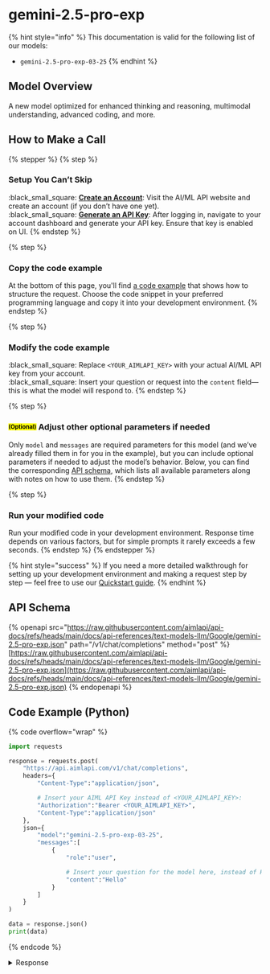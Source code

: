 # gemini-2.5-pro-exp

{% hint style="info" %}
This documentation is valid for the following list of our models:

* `gemini-2.5-pro-exp-03-25`
{% endhint %}

## Model Overview

A new model optimized for enhanced thinking and reasoning, multimodal understanding, advanced coding, and more.

## How to Make a Call

{% stepper %}
{% step %}
### Setup You Can’t Skip&#x20;

:black\_small\_square:  [**Create an Account**](https://aimlapi.com/app/sign-up): Visit the AI/ML API website and create an account (if you don’t have one yet).\
:black\_small\_square:  [**Generate an API Key**](https://aimlapi.com/app/keys): After logging in, navigate to your account dashboard and generate your API key. Ensure that key is enabled on UI.
{% endstep %}

{% step %}
### Copy the code example

At the bottom of this page, you'll find [a code example](gemini-2.5-pro-exp.md#code-example-python) that shows how to structure the request. Choose the code snippet in your preferred programming language and copy it into your development environment.
{% endstep %}

{% step %}
### Modify the code example

:black\_small\_square:  Replace `<YOUR_AIMLAPI_KEY>` with your actual AI/ML API key from your account.\
:black\_small\_square:  Insert your question or request into the `content` field—this is what the model will respond to.
{% endstep %}

{% step %}
### <sup><sub><mark style="background-color:yellow;">(Optional)<mark style="background-color:yellow;"><sub></sup> Adjust other optional parameters if needed

Only `model` and `messages` are required parameters for this model (and we’ve already filled them in for you in the example), but you can include optional parameters if needed to adjust the model’s behavior. Below, you can find the corresponding [API schema](gemini-2.5-pro-exp.md#api-schema), which lists all available parameters along with notes on how to use them.
{% endstep %}

{% step %}
### Run your modified code

Run your modified code in your development environment. Response time depends on various factors, but for simple prompts it rarely exceeds a few seconds.
{% endstep %}
{% endstepper %}

{% hint style="success" %}
If you need a more detailed walkthrough for setting up your development environment and making a request step by step — feel free to use our [Quickstart guide](../../../quickstart/setting-up.md).
{% endhint %}

## API Schema

{% openapi src="https://raw.githubusercontent.com/aimlapi/api-docs/refs/heads/main/docs/api-references/text-models-llm/Google/gemini-2.5-pro-exp.json" path="/v1/chat/completions" method="post" %}
[https://raw.githubusercontent.com/aimlapi/api-docs/refs/heads/main/docs/api-references/text-models-llm/Google/gemini-2.5-pro-exp.json](https://raw.githubusercontent.com/aimlapi/api-docs/refs/heads/main/docs/api-references/text-models-llm/Google/gemini-2.5-pro-exp.json)
{% endopenapi %}

## Code Example (Python)

{% code overflow="wrap" %}
```python
import requests

response = requests.post(
    "https://api.aimlapi.com/v1/chat/completions",
    headers={
        "Content-Type":"application/json", 

        # Insert your AIML API Key instead of <YOUR_AIMLAPI_KEY>:
        "Authorization":"Bearer <YOUR_AIMLAPI_KEY>",
        "Content-Type":"application/json"
    },
    json={
        "model":"gemini-2.5-pro-exp-03-25",
        "messages":[
            {
                "role":"user",

                # Insert your question for the model here, instead of Hello:
                "content":"Hello"
            }
        ]
    }
)

data = response.json()
print(data)
```
{% endcode %}

<details>

<summary>Response</summary>

{% code overflow="wrap" %}
```json5
{'id': '2025-04-09|09:54:12.919223-07|9.7.154.129|1796348799', 'object': 'chat.completion', 'choices': [{'index': 0, 'finish_reason': 'stop', 'logprobs': None, 'message': {'role': 'assistant', 'content': 'Hello there! How can I help you today?'}}], 'created': 1744217652, 'model': 'google/gemini-2.5-pro-exp-03-25', 'usage': {'prompt_tokens': 0, 'completion_tokens': 0, 'total_tokens': 0}}
```
{% endcode %}

</details>
